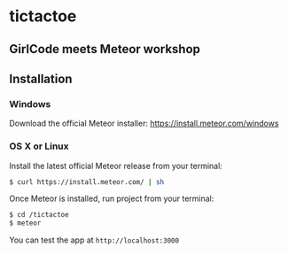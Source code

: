 # tictactoe
## GirlCode meets Meteor workshop

## Installation
### Windows 
Download the official Meteor installer: https://install.meteor.com/windows

### OS X or Linux 
Install the latest official Meteor release from your terminal:
``` sh
$ curl https://install.meteor.com/ | sh
```

Once Meteor is installed, run project from your terminal:
``` sh
$ cd /tictactoe
$ meteor
```

You can test the app at `http://localhost:3000`
